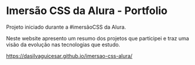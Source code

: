 # Imersão CSS da Alura - Portfolio

Projeto iniciado durante a #imersãoCSS da Alura.

Neste website apresento um resumo dos projetos que participei e traz uma visão da evolução nas tecnologias que estudo.

https://dasilvaguicesar.github.io/imersao-css-alura/
